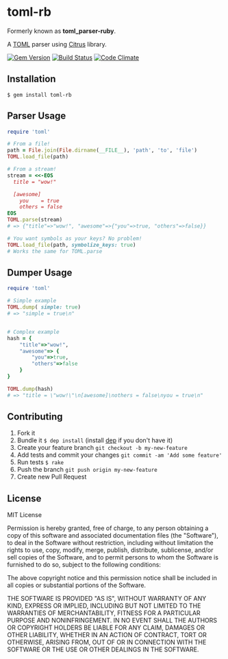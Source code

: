 toml-rb
=======

Formerly known as __toml_parser-ruby__.

A [TOML](https://github.com/mojombo/toml) parser using [Citrus](http://mjijackson.com/citrus) library.

[![Gem Version](https://badge.fury.io/rb/toml-rb.png)](http://badge.fury.io/rb/toml-rb)
[![Build Status](https://travis-ci.org/eMancu/toml-rb.png)](https://travis-ci.org/eMancu/toml-rb)
[![Code Climate](https://codeclimate.com/github/eMancu/toml-rb.png)](https://codeclimate.com/github/eMancu/toml-rb)


Installation
------------

    $ gem install toml-rb

Parser Usage
------------

```ruby
require 'toml'

# From a file!
path = File.join(File.dirname(__FILE__), 'path', 'to', 'file')
TOML.load_file(path)

# From a stream!
stream = <<-EOS
  title = "wow!"

  [awesome]
    you    = true
    others = false
EOS
TOML.parse(stream)
# => {"title"=>"wow!", "awesome"=>{"you"=>true, "others"=>false}}

# You want symbols as your keys? No problem!
TOML.load_file(path, symbolize_keys: true) 
# Works the same for TOML.parse
```

Dumper Usage
------------

```ruby
require 'toml'

# Simple example
TOML.dump( simple: true)
# => "simple = true\n"


# Complex example
hash = { 
    "title"=>"wow!", 
    "awesome"=> {
        "you"=>true, 
        "others"=>false
    }
}

TOML.dump(hash)
# => "title = \"wow!\"\n[awesome]\nothers = false\nyou = true\n"
```

Contributing
------------

1. Fork it
2. Bundle it `$ dep install` (install [dep](https://github.com/cyx/dep) if you don't have it)
3. Create your feature branch `git checkout -b my-new-feature`
4. Add tests and commit your changes `git commit -am 'Add some feature'`
5. Run tests `$ rake`
6. Push the branch `git push origin my-new-feature`
7. Create new Pull Request

License
-------

MIT License

Permission is hereby granted, free of charge, to any person obtaining
a copy of this software and associated documentation files (the
"Software"), to deal in the Software without restriction, including
without limitation the rights to use, copy, modify, merge, publish,
distribute, sublicense, and/or sell copies of the Software, and to
permit persons to whom the Software is furnished to do so, subject to
the following conditions:

The above copyright notice and this permission notice shall be
included in all copies or substantial portions of the Software.

THE SOFTWARE IS PROVIDED "AS IS", WITHOUT WARRANTY OF ANY KIND,
EXPRESS OR IMPLIED, INCLUDING BUT NOT LIMITED TO THE WARRANTIES OF
MERCHANTABILITY, FITNESS FOR A PARTICULAR PURPOSE AND
NONINFRINGEMENT. IN NO EVENT SHALL THE AUTHORS OR COPYRIGHT HOLDERS BE
LIABLE FOR ANY CLAIM, DAMAGES OR OTHER LIABILITY, WHETHER IN AN ACTION
OF CONTRACT, TORT OR OTHERWISE, ARISING FROM, OUT OF OR IN CONNECTION
WITH THE SOFTWARE OR THE USE OR OTHER DEALINGS IN THE SOFTWARE.
